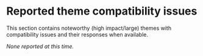 # Reported theme compatibility issues

This section contains noteworthy (high impact/large) themes with compatibility issues and their responses when available.

_None reported at this time._